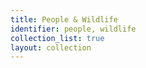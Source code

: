 ```yaml
---
title: People & Wildlife
identifier: people, wildlife
collection_list: true
layout: collection
---
```

